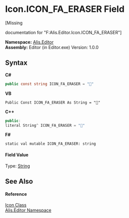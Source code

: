 # Icon.ICON_FA_ERASER Field
 

\[Missing <summary> documentation for "F:Alis.Editor.Icon.ICON_FA_ERASER"\]

**Namespace:**&nbsp;<a href="b150ade4-39de-a232-5f06-d3cdc1b2c538">Alis.Editor</a><br />**Assembly:**&nbsp;Editor (in Editor.exe) Version: 1.0.0

## Syntax

**C#**<br />
``` C#
public const string ICON_FA_ERASER = ""
```

**VB**<br />
``` VB
Public Const ICON_FA_ERASER As String = ""
```

**C++**<br />
``` C++
public:
literal String^ ICON_FA_ERASER = ""
```

**F#**<br />
``` F#
static val mutable ICON_FA_ERASER: string
```


#### Field Value
Type: <a href="https://docs.microsoft.com/dotnet/api/system.string" target="_blank">String</a>

## See Also


#### Reference
<a href="cc0f883c-67f8-f772-c6d7-a60b129f22a7">Icon Class</a><br /><a href="b150ade4-39de-a232-5f06-d3cdc1b2c538">Alis.Editor Namespace</a><br />
